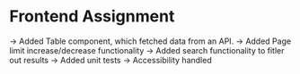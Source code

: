 # Frontend Assignment

-> Added Table component, which fetched data from an API.
-> Added Page limit increase/decrease functionality
-> Added search functionality to fitler out results
-> Added unit tests
-> Accessibility handled
